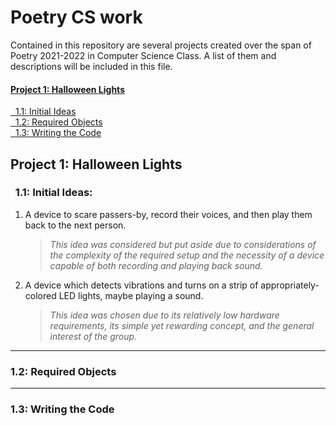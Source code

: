 

<h1>Poetry CS work</h1>
<p>Contained in this repository are several projects created over the span of Poetry 2021-2022 in Computer Science Class. A list of them and descriptions will be included in this file.</p>

<h4><a href="#1">Project 1: Halloween Lights</a></h5>
<a href="#1.1">&nbsp;&nbsp;1.1: Initial Ideas</a><br>
<a href="#1.2">&nbsp;&nbsp;1.2: Required Objects</a><br>
<a href="#1.3">&nbsp;&nbsp;1.3: Writing the Code</a><br>

<h2 id="1">Project 1: Halloween Lights</h3>

<h3 id="1.1">&nbsp;&nbsp;1.1: Initial Ideas: </h3>

1. A device to scare passers-by, record their voices, and then play them back to the next person.</p>

    > *This idea was considered but put aside due to considerations of the complexity of the required setup and the necessity of a device capable of both recording and playing back sound.*

2. A device which detects vibrations and turns on a strip of appropriately-colored
LED lights, maybe playing a sound.

    > *This idea was chosen due to its relatively low hardware requirements, its simple yet rewarding concept, and the general interest of the group.*

___

<h3 id="1.2">1.2: Required Objects</h3>


___

<h3 id="1.3">1.3: Writing the Code</h3>
